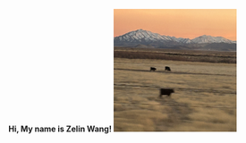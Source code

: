 **Hi, My name is Zelin Wang!** 
<img width="220" height="220" src="/assets/IMG/Website_picture.png">
